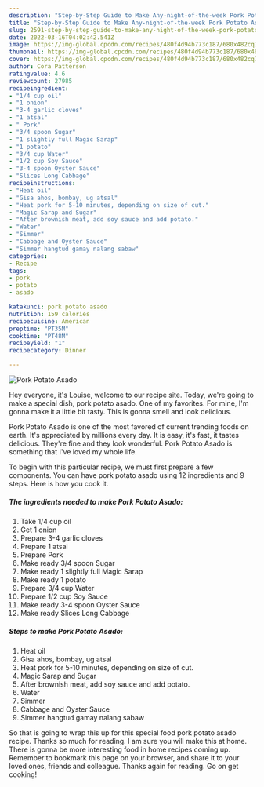 ```yaml
---
description: "Step-by-Step Guide to Make Any-night-of-the-week Pork Potato Asado"
title: "Step-by-Step Guide to Make Any-night-of-the-week Pork Potato Asado"
slug: 2591-step-by-step-guide-to-make-any-night-of-the-week-pork-potato-asado
date: 2022-03-16T04:02:42.541Z
image: https://img-global.cpcdn.com/recipes/480f4d94b773c187/680x482cq70/pork-potato-asado-recipe-main-photo.jpg
thumbnail: https://img-global.cpcdn.com/recipes/480f4d94b773c187/680x482cq70/pork-potato-asado-recipe-main-photo.jpg
cover: https://img-global.cpcdn.com/recipes/480f4d94b773c187/680x482cq70/pork-potato-asado-recipe-main-photo.jpg
author: Cora Patterson
ratingvalue: 4.6
reviewcount: 27985
recipeingredient:
- "1/4 cup oil"
- "1 onion"
- "3-4 garlic cloves"
- "1 atsal"
- " Pork"
- "3/4 spoon Sugar"
- "1 slightly full Magic Sarap"
- "1 potato"
- "3/4 cup Water"
- "1/2 cup Soy Sauce"
- "3-4 spoon Oyster Sauce"
- "Slices Long Cabbage"
recipeinstructions:
- "Heat oil"
- "Gisa ahos, bombay, ug atsal"
- "Heat pork for 5-10 minutes, depending on size of cut."
- "Magic Sarap and Sugar"
- "After brownish meat, add soy sauce and add potato."
- "Water"
- "Simmer"
- "Cabbage and Oyster Sauce"
- "Simmer hangtud gamay nalang sabaw"
categories:
- Recipe
tags:
- pork
- potato
- asado

katakunci: pork potato asado 
nutrition: 159 calories
recipecuisine: American
preptime: "PT35M"
cooktime: "PT48M"
recipeyield: "1"
recipecategory: Dinner

---
```



![Pork Potato Asado](https://img-global.cpcdn.com/recipes/480f4d94b773c187/680x482cq70/pork-potato-asado-recipe-main-photo.jpg)

Hey everyone, it's Louise, welcome to our recipe site. Today, we're going to make a special dish, pork potato asado. One of my favorites. For mine, I'm gonna make it a little bit tasty. This is gonna smell and look delicious.

Pork Potato Asado is one of the most favored of current trending foods on earth. It's appreciated by millions every day. It is easy, it's fast, it tastes delicious. They're fine and they look wonderful. Pork Potato Asado is something that I've loved my whole life.




To begin with this particular recipe, we must first prepare a few components. You can have pork potato asado using 12 ingredients and 9 steps. Here is how you cook it.

<!--inarticleads1-->

##### The ingredients needed to make Pork Potato Asado:

1. Take 1/4 cup oil
1. Get 1 onion
1. Prepare 3-4 garlic cloves
1. Prepare 1 atsal
1. Prepare  Pork
1. Make ready 3/4 spoon Sugar
1. Make ready 1 slightly full Magic Sarap
1. Make ready 1 potato
1. Prepare 3/4 cup Water
1. Prepare 1/2 cup Soy Sauce
1. Make ready 3-4 spoon Oyster Sauce
1. Make ready Slices Long Cabbage




<!--inarticleads2-->

##### Steps to make Pork Potato Asado:

1. Heat oil
1. Gisa ahos, bombay, ug atsal
1. Heat pork for 5-10 minutes, depending on size of cut.
1. Magic Sarap and Sugar
1. After brownish meat, add soy sauce and add potato.
1. Water
1. Simmer
1. Cabbage and Oyster Sauce
1. Simmer hangtud gamay nalang sabaw




So that is going to wrap this up for this special food pork potato asado recipe. Thanks so much for reading. I am sure you will make this at home. There is gonna be more interesting food in home recipes coming up. Remember to bookmark this page on your browser, and share it to your loved ones, friends and colleague. Thanks again for reading. Go on get cooking!
